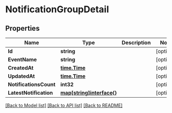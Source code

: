 # NotificationGroupDetail

## Properties

Name | Type | Description | Notes
------------ | ------------- | ------------- | -------------
**Id** | **string** |  | [optional] 
**EventName** | **string** |  | [optional] 
**CreatedAt** | [**time.Time**](time.Time.md) |  | [optional] 
**UpdatedAt** | [**time.Time**](time.Time.md) |  | [optional] 
**NotificationsCount** | **int32** |  | [optional] 
**LatestNotification** | [**map[string]interface{}**](object.md) |  | [optional] 

[[Back to Model list]](../README.md#documentation-for-models) [[Back to API list]](../README.md#documentation-for-api-endpoints) [[Back to README]](../README.md)


